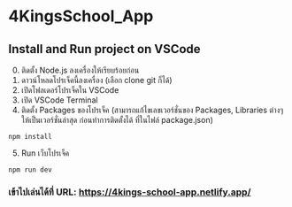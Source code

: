 # 4KingsSchool_App
## Install and Run project on VSCode

0. ติดตั้ง Node.js ลงเครื่องให้เรียบร้อยก่อน
1. ดาวน์โหลดโปรเจ็คนี้ลงเครื่อง (เลือก clone git ก็ได้)
2. เปิดโฟลเดอร์โปรเจ็คใน VSCode
3. เปิด VSCode Terminal
4. ติดตั้ง Packages ของโปรเจ็ค (สามารถแก้ไขเลขเวอร์ชั่นของ Packages, Libraries ต่างๆ ให้เป็นเวอร์ชั่นล่าสุด ก่อนทำการติดตั้งได้ ที่ในไฟล์ package.json)
 ```
npm install
```
5. Run เว็บโปรเจ็ค

```
npm run dev
```
### เข้าไปเล่นได้ที่ URL: https://4kings-school-app.netlify.app/
